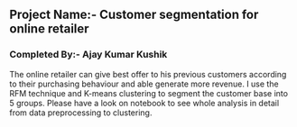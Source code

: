## Project Name:- Customer segmentation for online retailer 

### Completed By:- Ajay Kumar Kushik


The online retailer can give best offer to his previous customers according to their purchasing behaviour and able generate more revenue. I use the RFM technique and K-means clustering to segment the customer base into 5 groups. Please have a look on notebook to see whole analysis in detail from data preprocessing to clustering.
